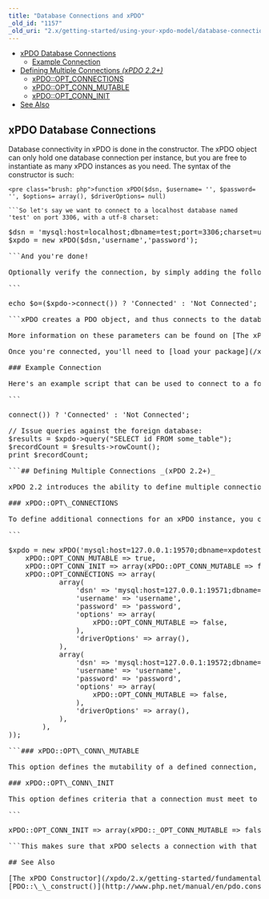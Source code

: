 ```yaml
---
title: "Database Connections and xPDO"
_old_id: "1157"
_old_uri: "2.x/getting-started/using-your-xpdo-model/database-connections-and-xpdo"
---
```


- [xPDO Database Connections](#DatabaseConnectionsandxPDO-xPDODatabaseConnections)
  - [Example Connection](#DatabaseConnectionsandxPDO-ExampleConnection)
- [Defining Multiple Connections _(xPDO 2.2+)_](#DatabaseConnectionsandxPDO-DefiningMultipleConnections%28xPDO2.2%29)
  - [xPDO::OPT\_CONNECTIONS](#DatabaseConnectionsandxPDO-xPDO%3A%3AOPTCONNECTIONS)
  - [xPDO::OPT\_CONN\_MUTABLE](#DatabaseConnectionsandxPDO-xPDO%3A%3AOPTCONNMUTABLE)
  - [xPDO::OPT\_CONN\_INIT](#DatabaseConnectionsandxPDO-xPDO%3A%3AOPTCONNINIT)
- [See Also](#DatabaseConnectionsandxPDO-SeeAlso)



## xPDO Database Connections

Database connectivity in xPDO is done in the constructor. The xPDO object can only hold one database connection per instance, but you are free to instantiate as many xPDO instances as you need. The syntax of the constructor is such:

```
<pre class="brush: php">function xPDO($dsn, $username= '', $password= '', $options= array(), $driverOptions= null)

```So let's say we want to connect to a localhost database named 'test' on port 3306, with a utf-8 charset:

```
<pre class="brush: php">$dsn = 'mysql:host=localhost;dbname=test;port=3306;charset=utf8';
$xpdo = new xPDO($dsn,'username','password');

```And you're done!

Optionally verify the connection, by simply adding the following line afterward

```
<pre class="brush: php">echo $o=($xpdo->connect()) ? 'Connected' : 'Not Connected';

```xPDO creates a PDO object, and thus connects to the database, only when a PDO method is called and the connection is needed. This connect-on-demand feature allows xPDO caching to work without a database connection being required (assuming everything is cached).

More information on these parameters can be found on [The xPDO Constructor](/xpdo/2.x/getting-started/fundamentals/xpdo,-the-class/the-xpdo-constructor "The xPDO Constructor") page.

Once you're connected, you'll need to [load your package](/xpdo/2.x/getting-started/using-your-xpdo-model/loading-packages "Loading Packages").

### Example Connection

Here's an example script that can be used to connect to a foreign database:

```
<pre class="brush: php"><?php

define('MODX_CORE_PATH', '/path/to/revo/core/');
define('MODX_CONFIG_KEY','config');
require_once MODX_CORE_PATH . 'model/modx/modx.class.php';

// Criteria for foreign Database
$host = 'localhost';
$username = 'your_username';
$password = 'your_password';
$dbname = 'your_database';
$port = 3306;
$charset = 'utf8';

$dsn = "mysql:host=$host;dbname=$dbname;port=$port;charset=$charset";
$xpdo = new xPDO($dsn, $username, $password);

// Test your connection
echo $o = ($xpdo->connect()) ? 'Connected' : 'Not Connected';

// Issue queries against the foreign database:
$results = $xpdo->query("SELECT id FROM some_table"); 
$recordCount = $results->rowCount();
print $recordCount;

```## Defining Multiple Connections _(xPDO 2.2+)_

xPDO 2.2 introduces the ability to define multiple connections, and includes configuration options for specifying read-only attributes per connection. This allows the use of xPDO with various kinds of master/slave database configurations. The feature is not meant to allow connecting to a specific database node, it is for configuring master/slave configurations where one (or more) nodes are read-only and at least one is writable (aka mutable). In that case you can request the initial connection be read-only and xPDO will automatically switch to a writable connection if a write operation is performed on a database object.

### xPDO::OPT\_CONNECTIONS

To define additional connections for an xPDO instance, you can pass an array of connection configuration arrays in the `$options` parameter of the xPDO constructor. Each connection array defines the same parameters as an xPDO constructor call. Here is an example constructor call with multiple read-only connections specified:

```
<pre class="brush: php">$xpdo = new xPDO('mysql:host=127.0.0.1:19570;dbname=xpdotest;charset=utf8', 'username', 'password' array(
    xPDO::OPT_CONN_MUTABLE => true,
    xPDO::OPT_CONN_INIT => array(xPDO::OPT_CONN_MUTABLE => false),
    xPDO::OPT_CONNECTIONS => array(
            array(
                'dsn' => 'mysql:host=127.0.0.1:19571;dbname=xpdotest;charset=utf8',
                'username' => 'username',
                'password' => 'password',
                'options' => array(
                    xPDO::OPT_CONN_MUTABLE => false,
                ),
                'driverOptions' => array(),
            ),
            array(
                'dsn' => 'mysql:host=127.0.0.1:19572;dbname=xpdotest;charset=utf8',
                'username' => 'username',
                'password' => 'password',
                'options' => array(
                    xPDO::OPT_CONN_MUTABLE => false,
                ),
                'driverOptions' => array(),
            ),
        ),
));

```### xPDO::OPT\_CONN\_MUTABLE

This option defines the mutability of a defined connection, i.e. is it a read-only connection or can we write to it. It can be specified in the `$options` array of the constructor as well as in the _options_ for each additional connection.

### xPDO::OPT\_CONN\_INIT

This option defines criteria that a connection must meet to be considered for use as the initial connection created by xPDO. In master/slave configurations, a typical value for this option (which is specified only once in the main configuration options) would indicate to initialize a read-only or immutable connection.

```
<pre class="brush: php">xPDO::OPT_CONN_INIT => array(xPDO::_OPT_CONN_MUTABLE => false)

```This makes sure that xPDO selects a connection with that option set to false to start with. If a write operation is performed within xPDO after a read-only connection is initialized, a new mutable connection will be selected and cached for reuse by other write operations within the same execution cycle.

## See Also

[The xPDO Constructor](/xpdo/2.x/getting-started/fundamentals/xpdo,-the-class/the-xpdo-constructor "The xPDO Constructor") 
[PDO::\_\_construct()](http://www.php.net/manual/en/pdo.construct.php)